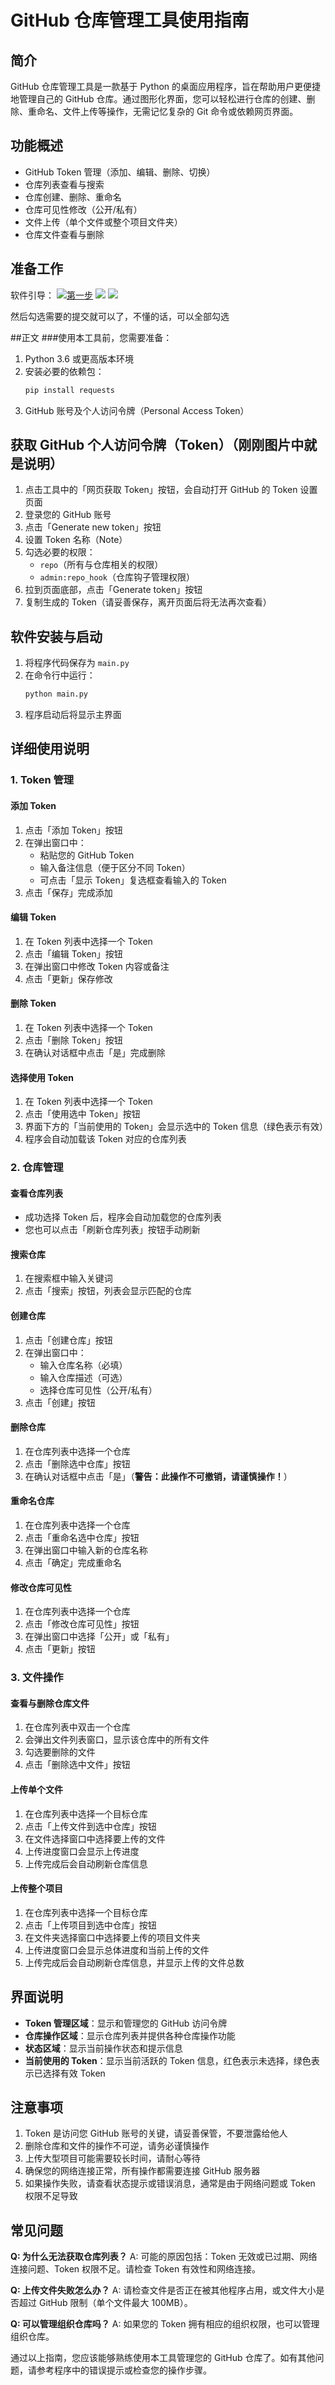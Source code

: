 # GitHub 仓库管理工具使用指南

## 简介

GitHub 仓库管理工具是一款基于 Python 的桌面应用程序，旨在帮助用户更便捷地管理自己的 GitHub 仓库。通过图形化界面，您可以轻松进行仓库的创建、删除、重命名、文件上传等操作，无需记忆复杂的 Git 命令或依赖网页界面。

## 功能概述

- GitHub Token 管理（添加、编辑、删除、切换）
- 仓库列表查看与搜索
- 仓库创建、删除、重命名
- 仓库可见性修改（公开/私有）
- 文件上传（单个文件或整个项目文件夹）
- 仓库文件查看与删除

## 准备工作
软件引导：
[![第一步](https://github.com/input111/Github-Tool/blob/main/%E5%9B%BE%E7%89%87%E8%AF%B4%E6%98%8E/1.png?raw=true "第一步")](https://github.com/input111/Github-Tool/blob/main/%E5%9B%BE%E7%89%87%E8%AF%B4%E6%98%8E/1.png?raw=true "第一步")
[![](https://github.com/input111/Github-Tool/blob/main/%E5%9B%BE%E7%89%87%E8%AF%B4%E6%98%8E/2.png?raw=true)](https://github.com/input111/Github-Tool/blob/main/%E5%9B%BE%E7%89%87%E8%AF%B4%E6%98%8E/2.png?raw=true)
[![](https://github.com/input111/Github-Tool/blob/main/%E5%9B%BE%E7%89%87%E8%AF%B4%E6%98%8E/3.png?raw=true)](https://github.com/input111/Github-Tool/blob/main/%E5%9B%BE%E7%89%87%E8%AF%B4%E6%98%8E/3.png?raw=true)

然后勾选需要的提交就可以了，不懂的话，可以全部勾选

##正文
###使用本工具前，您需要准备：

1. Python 3.6 或更高版本环境
2. 安装必要的依赖包：
   ```bash
   pip install requests
   ```
3. GitHub 账号及个人访问令牌（Personal Access Token）

## 获取 GitHub 个人访问令牌（Token）（刚刚图片中就是说明）

1. 点击工具中的「网页获取 Token」按钮，会自动打开 GitHub 的 Token 设置页面
2. 登录您的 GitHub 账号
3. 点击「Generate new token」按钮
4. 设置 Token 名称（Note）
5. 勾选必要的权限：
   - `repo`（所有与仓库相关的权限）
   - `admin:repo_hook`（仓库钩子管理权限）
6. 拉到页面底部，点击「Generate token」按钮
7. 复制生成的 Token（请妥善保存，离开页面后将无法再次查看）

## 软件安装与启动

1. 将程序代码保存为 `main.py`
2. 在命令行中运行：
   ```bash
   python main.py
   ```
3. 程序启动后将显示主界面

## 详细使用说明

### 1. Token 管理

#### 添加 Token
1. 点击「添加 Token」按钮
2. 在弹出窗口中：
   - 粘贴您的 GitHub Token
   - 输入备注信息（便于区分不同 Token）
   - 可点击「显示 Token」复选框查看输入的 Token
3. 点击「保存」完成添加

#### 编辑 Token
1. 在 Token 列表中选择一个 Token
2. 点击「编辑 Token」按钮
3. 在弹出窗口中修改 Token 内容或备注
4. 点击「更新」保存修改

#### 删除 Token
1. 在 Token 列表中选择一个 Token
2. 点击「删除 Token」按钮
3. 在确认对话框中点击「是」完成删除

#### 选择使用 Token
1. 在 Token 列表中选择一个 Token
2. 点击「使用选中 Token」按钮
3. 界面下方的「当前使用的 Token」会显示选中的 Token 信息（绿色表示有效）
4. 程序会自动加载该 Token 对应的仓库列表

### 2. 仓库管理

#### 查看仓库列表
- 成功选择 Token 后，程序会自动加载您的仓库列表
- 您也可以点击「刷新仓库列表」按钮手动刷新

#### 搜索仓库
1. 在搜索框中输入关键词
2. 点击「搜索」按钮，列表会显示匹配的仓库

#### 创建仓库
1. 点击「创建仓库」按钮
2. 在弹出窗口中：
   - 输入仓库名称（必填）
   - 输入仓库描述（可选）
   - 选择仓库可见性（公开/私有）
3. 点击「创建」按钮

#### 删除仓库
1. 在仓库列表中选择一个仓库
2. 点击「删除选中仓库」按钮
3. 在确认对话框中点击「是」（**警告：此操作不可撤销，请谨慎操作！**）

#### 重命名仓库
1. 在仓库列表中选择一个仓库
2. 点击「重命名选中仓库」按钮
3. 在弹出窗口中输入新的仓库名称
4. 点击「确定」完成重命名

#### 修改仓库可见性
1. 在仓库列表中选择一个仓库
2. 点击「修改仓库可见性」按钮
3. 在弹出窗口中选择「公开」或「私有」
4. 点击「更新」按钮

### 3. 文件操作

#### 查看与删除仓库文件
1. 在仓库列表中双击一个仓库
2. 会弹出文件列表窗口，显示该仓库中的所有文件
3. 勾选要删除的文件
4. 点击「删除选中文件」按钮

#### 上传单个文件
1. 在仓库列表中选择一个目标仓库
2. 点击「上传文件到选中仓库」按钮
3. 在文件选择窗口中选择要上传的文件
4. 上传进度窗口会显示上传进度
5. 上传完成后会自动刷新仓库信息

#### 上传整个项目
1. 在仓库列表中选择一个目标仓库
2. 点击「上传项目到选中仓库」按钮
3. 在文件夹选择窗口中选择要上传的项目文件夹
4. 上传进度窗口会显示总体进度和当前上传的文件
5. 上传完成后会自动刷新仓库信息，并显示上传的文件总数

## 界面说明

- **Token 管理区域**：显示和管理您的 GitHub 访问令牌
- **仓库操作区域**：显示仓库列表并提供各种仓库操作功能
- **状态区域**：显示当前操作状态和提示信息
- **当前使用的 Token**：显示当前活跃的 Token 信息，红色表示未选择，绿色表示已选择有效 Token

## 注意事项

1. Token 是访问您 GitHub 账号的关键，请妥善保管，不要泄露给他人
2. 删除仓库和文件的操作不可逆，请务必谨慎操作
3. 上传大型项目可能需要较长时间，请耐心等待
4. 确保您的网络连接正常，所有操作都需要连接 GitHub 服务器
5. 如果操作失败，请查看状态提示或错误消息，通常是由于网络问题或 Token 权限不足导致

## 常见问题

**Q: 为什么无法获取仓库列表？**
A: 可能的原因包括：Token 无效或已过期、网络连接问题、Token 权限不足。请检查 Token 有效性和网络连接。

**Q: 上传文件失败怎么办？**
A: 请检查文件是否正在被其他程序占用，或文件大小是否超过 GitHub 限制（单个文件最大 100MB）。

**Q: 可以管理组织仓库吗？**
A: 如果您的 Token 拥有相应的组织权限，也可以管理组织仓库。

通过以上指南，您应该能够熟练使用本工具管理您的 GitHub 仓库了。如有其他问题，请参考程序中的错误提示或检查您的操作步骤。
